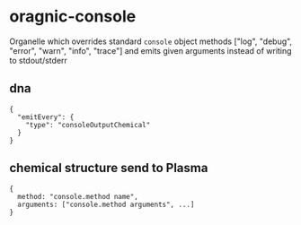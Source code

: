 # oragnic-console

Organelle which overrides standard `console` object methods ["log", "debug", "error", "warn", "info", "trace"] and emits given arguments instead of writing to stdout/stderr

## dna

    {
      "emitEvery": {
        "type": "consoleOutputChemical"
      }
    }

## chemical structure send to Plasma 

    {
      method: "console.method name",
      arguments: ["console.method arguments", ...]
    }